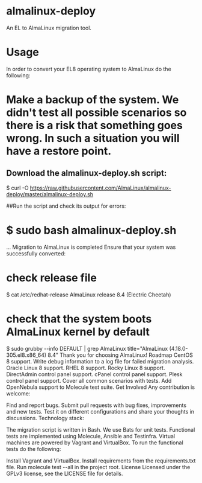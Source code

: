 # almalinux-deploy
An EL to AlmaLinux migration tool.

# Usage
In order to convert your EL8 operating system to AlmaLinux do the following:

# Make a backup of the system. We didn't test all possible scenarios so there is a risk that something goes wrong. In such a situation you will have a restore point.
## Download the almalinux-deploy.sh script:
$ curl -O https://raw.githubusercontent.com/AlmaLinux/almalinux-deploy/master/almalinux-deploy.sh

##Run the script and check its output for errors:
# $ sudo bash almalinux-deploy.sh
  ...
  Migration to AlmaLinux is completed
Ensure that your system was successfully converted:

# check release file
$ cat /etc/redhat-release 
AlmaLinux release 8.4 (Electric Cheetah)

# check that the system boots AlmaLinux kernel by default
$ sudo grubby --info DEFAULT | grep AlmaLinux
title="AlmaLinux (4.18.0-305.el8.x86_64) 8.4"
Thank you for choosing AlmaLinux!
Roadmap
 CentOS 8 support.
 Write debug information to a log file for failed migration analysis.
 Oracle Linux 8 support.
 RHEL 8 support.
 Rocky Linux 8 support.
 DirectAdmin control panel support.
 cPanel control panel support.
 Plesk control panel support.
 Cover all common scenarios with tests.
 Add OpenNebula support to Molecule test suite.
Get Involved
Any contribution is welcome:

Find and report bugs.
Submit pull requests with bug fixes, improvements and new tests.
Test it on different configurations and share your thoughts in discussions.
Technology stack:

The migration script is written in Bash.
We use Bats for unit tests.
Functional tests are implemented using Molecule, Ansible and Testinfra. Virtual machines are powered by Vagrant and VirtualBox.
To run the functional tests do the following:

Install Vagrant and VirtualBox.
Install requirements from the requirements.txt file.
Run molecule test --all in the project root.
License
Licensed under the GPLv3 license, see the LICENSE file for details.
